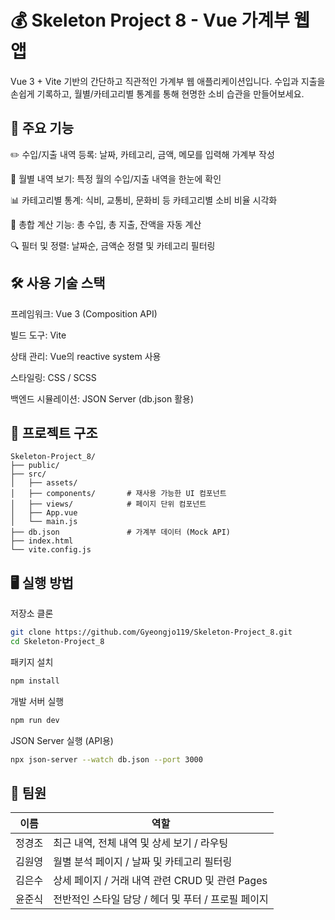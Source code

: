# 💰 Skeleton Project 8 - Vue 가계부 웹앱
Vue 3 + Vite 기반의 간단하고 직관적인 가계부 웹 애플리케이션입니다. 수입과 지출을 손쉽게 기록하고, 월별/카테고리별 통계를 통해 현명한 소비 습관을 만들어보세요.

## 🔧 주요 기능
✏️ 수입/지출 내역 등록: 날짜, 카테고리, 금액, 메모를 입력해 가계부 작성

📅 월별 내역 보기: 특정 월의 수입/지출 내역을 한눈에 확인

📊 카테고리별 통계: 식비, 교통비, 문화비 등 카테고리별 소비 비율 시각화

🧾 총합 계산 기능: 총 수입, 총 지출, 잔액을 자동 계산

🔍 필터 및 정렬: 날짜순, 금액순 정렬 및 카테고리 필터링

## 🛠️ 사용 기술 스택
프레임워크: Vue 3 (Composition API)

빌드 도구: Vite

상태 관리: Vue의 reactive system 사용

스타일링: CSS / SCSS

백엔드 시뮬레이션: JSON Server (db.json 활용)

## 📂 프로젝트 구조
```plaintext
Skeleton-Project_8/
├── public/
├── src/
│   ├── assets/
│   ├── components/       # 재사용 가능한 UI 컴포넌트
│   ├── views/            # 페이지 단위 컴포넌트
│   ├── App.vue
│   └── main.js
├── db.json               # 가계부 데이터 (Mock API)
├── index.html
└── vite.config.js
```


## 🖥️ 실행 방법
저장소 클론

```bash
git clone https://github.com/Gyeongjo119/Skeleton-Project_8.git
cd Skeleton-Project_8
```

패키지 설치
```bash
npm install
```

개발 서버 실행
```bash
npm run dev
```

JSON Server 실행 (API용)
```bash
npx json-server --watch db.json --port 3000
```

## 👥 팀원
| 이름     | 역할                             |
|----------|----------------------------------|
| 정경조   | 최근 내역, 전체 내역 및 상세 보기 / 라우팅 |
| 김원영   | 월별 분석 페이지 / 날짜 및 카테고리 필터링 |
| 김은수   | 상세 페이지 / 거래 내역 관련 CRUD 및 관련 Pages |
| 윤준식   | 전반적인 스타일 담당 / 헤더 및 푸터 / 프로필 페이지|
